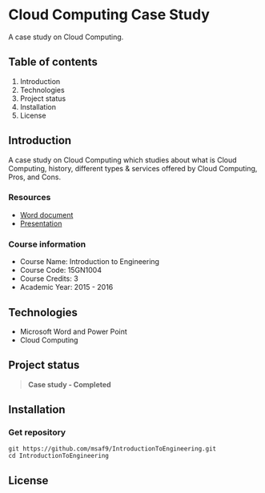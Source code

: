 # Cloud Computing Case Study
A case study on Cloud Computing.

## Table of contents
1. Introduction
2. Technologies
3. Project status
4. Installation
5. License

## Introduction
A case study on Cloud Computing which studies about what is Cloud Computing, history, different types & services offered by Cloud Computing, Pros, and Cons.

### Resources
* [Word document](resources/IntroductionToEngineeringCloudComputingCaseStudy.docx "IntroductionToEngineeringCloudComputingCaseStudy.docx")
* [Presentation](resources/IntroductionToEngineeringCloudComputingCaseStudyPresentation.pptx "IntroductionToEngineeringCloudComputingCaseStudyPresentation.pptx")

### Course information
- Course Name: Introduction to Engineering
- Course Code: 15GN1004
- Course Credits: 3
- Academic Year: 2015 - 2016

## Technologies
- Microsoft Word and Power Point
- Cloud Computing

## Project status
> **Case study - Completed**

## Installation
### Get repository
```git
git https://github.com/msaf9/IntroductionToEngineering.git
cd IntroductionToEngineering
```

## License
